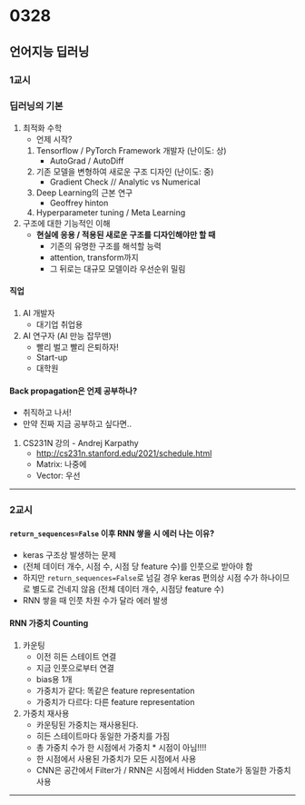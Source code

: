# 0328
## 언어지능 딥러닝
### 1교시
### 딥러닝의 기본
1. 최적화 수학
    - 언제 시작?
    1. Tensorflow / PyTorch Framework 개발자 (난이도: 상)
        - AutoGrad / AutoDiff
    2. 기존 모델을 변형하여 새로운 구조 디자인 (난이도: 중)
        - Gradient Check // Analytic vs Numerical
    3. Deep Learning의 근본 연구
        - Geoffrey hinton
    4. Hyperparameter tuning / Meta Learning
2. 구조에 대한 기능적인 이해
    - **현실에 응용 / 적용된 새로운 구조를 디자인해야만 할 때**
        - 기존의 유명한 구조를 해석할 능력
        - attention, transform까지
        - 그 뒤로는 대규모 모델이라 우선순위 밀림

#### 직업
1. AI 개발자
    - 대기업 취업용
2. AI 연구자 (AI 만능 잡무맨)
    - 빨리 벌고 빨리 은퇴하자!
    - Start-up
    - 대학원

#### Back propagation은 언제 공부하나?
- 취직하고 나서!
- 만약 진짜 지금 공부하고 싶다면..
1. CS231N 강의 - Andrej Karpathy
    - http://cs231n.stanford.edu/2021/schedule.html
    - Matrix: 나중에
    - Vector: 우선
---
### 2교시
#### ``return_sequences=False`` 이후 RNN 쌓을 시 에러 나는 이유?
- keras 구조상 발생하는 문제
- (전체 데이터 개수, 시점 수, 시점 당 feature 수)를 인풋으로 받아야 함
- 하지만 ``return_sequences=False``로 넘길 경우 keras 편의상 시점 수가 하나이므로 별도로 건네지 않음 (전체 데이터 개수, 시점당 feature 수)
- RNN 쌓을 때 인풋 차원 수가 달라 에러 발생

#### RNN 가중치 Counting
1. 카운팅
    - 이전 히든 스테이트 연결
    - 지금 인풋으로부터 연결
    - bias용 1개
    - 가중치가 같다: 똑같은 feature representation
    - 가중치가 다르다: 다른 feature representation
2. 가중치 재사용
    - 카운팅된 가중치는 재사용된다.
    - 히든 스테이트마다 동일한 가중치를 가짐
    - 총 가중치 수가 한 시점에서 가중치 * 시점이 아님!!!!
    - 한 시점에서 사용된 가중치가 모든 시점에서 사용
    - CNN은 공간에서 Filter가 / RNN은 시점에서 Hidden State가 동일한 가중치 사용
---
